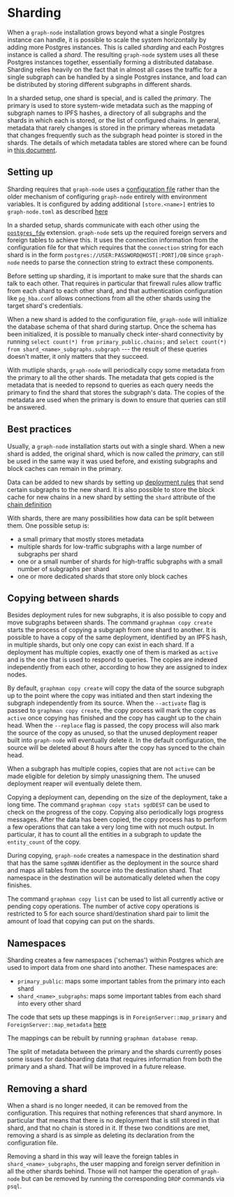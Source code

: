 # Sharding

When a `graph-node` installation grows beyond what a single Postgres
instance can handle, it is possible to scale the system horizontally by
adding more Postgres instances. This is called _sharding_ and each Postgres
instance is called a _shard_. The resulting `graph-node` system uses all
these Postgres instances together, essentially forming a distributed
database. Sharding relies heavily on the fact that in almost all cases the
traffic for a single subgraph can be handled by a single Postgres instance,
and load can be distributed by storing different subgraphs in different
shards.

In a sharded setup, one shard is special, and is called the _primary_. The
primary is used to store system-wide metadata such as the mapping of
subgraph names to IPFS hashes, a directory of all subgraphs and the shards
in which each is stored, or the list of configured chains. In general,
metadata that rarely changes is stored in the primary whereas metadata that
changes frequently such as the subgraph head pointer is stored in the
shards. The details of which metadata tables are stored where can be found
in [this document](./implementation/metadata.md).

## Setting up

Sharding requires that `graph-node` uses a [configuration file](./config.md)
rather than the older mechanism of configuring `graph-node` entirely with
environment variables. It is configured by adding additional
`[store.<name>]` entries to `graph-node.toml` as described
[here](./config.md#configuring-multiple-databases)

In a sharded setup, shards communicate with each other using the
[`postgres_fdw`](https://www.postgresql.org/docs/current/postgres-fdw.html)
extension. `graph-node` sets up the required foreign servers and foreign
tables to achieve this. It uses the connection information from the
configuration file for that which requires that the `connection` string for
each shard is in the form `postgres://USER:PASSWORD@HOST[:PORT]/DB` since
`graph-node` needs to parse the connection string to extract these
components.

Before setting up sharding, it is important to make sure that the shards can
talk to each other. That requires in particular that firewall rules allow
traffic from each shard to each other shard, and that authentication
configuration like `pg_hba.conf` allows connections from all the other
shards using the target shard's credentials.

When a new shard is added to the configuration file, `graph-node` will
initialize the database schema of that shard during startup. Once the schema
has been initialized, it is possible to manually check inter-shard
connectivity by running `select count(*) from primary_public.chains;` and
`select count(*) from shard_<name>_subgraphs.subgraph` --- the result of
these queries doesn't matter, it only matters that they succeed.

With mutliple shards, `graph-node` will periodically copy some metadata from
the primary to all the other shards. The metadata that gets copied is the
metadata that is needed to repsond to queries as each query needs the
primary to find the shard that stores the subgraph's data. The copies of the
metadata are used when the primary is down to ensure that queries can still
be answered.

## Best practices

Usually, a `graph-node` installation starts out with a single shard. When a
new shard is added, the original shard, which is now called the _primary_,
can still be used in the same way it was used before, and existing subgraphs
and block caches can remain in the primary.

Data can be added to new shards by setting up [deployment
rules](./config.md#controlling-deployment) that send certain subgraphs to
the new shard. It is also possible to store the block cache for new chains
in a new shard by setting the `shard` attribute of the [chain
definition](./config.md#configuring-ethereum-providers)

With shards, there are many possibilities how data can be split between
them. One possible setup is:

- a small primary that mostly stores metadata
- multiple shards for low-traffic subgraphs with a large number of subgraphs
  per shard
- one or a small number of shards for high-traffic subgraphs with a small
  number of subgraphs per shard
- one or more dedicated shards that store only block caches

## Copying between shards

Besides deployment rules for new subgraphs, it is also possible to copy and
move subgraphs between shards. The command `graphman copy create` starts the
process of copying a subgraph from one shard to another. It is possible to
have a copy of the same deployment, identified by an IPFS hash, in multiple
shards, but only one copy can exist in each shard. If a deployment has
multiple copies, exactly one of them is marked as `active` and is the one
that is used to respond to queries. The copies are indexed independently
from each other, according to how they are assigned to index nodes.

By default, `graphman copy create` will copy the data of the source subgraph
up to the point where the copy was initiated and then start indexing the
subgraph independently from its source. When the `--activate` flag is passed
to `graphman copy create`, the copy process will mark the copy as `active`
once copying has finished and the copy has caught up to the chain head. When
the `--replace` flag is passed, the copy process will also mark the source
of the copy as unused, so that the unused deployment reaper built into
`graph-node` will eventually delete it. In the default configuration, the
source will be deleted about 8 hours after the copy has synced to the chain
head.

When a subgraph has multiple copies, copies that are not `active` can be
made eligible for deletion by simply unassigning them. The unused deployment
reaper will eventually delete them.

Copying a deployment can, depending on the size of the deployment, take a
long time. The command `graphman copy stats sgdDEST` can be used to check on
the progress of the copy. Copying also periodically logs progress messages.
After the data has been copied, the copy process has to perform a few
operations that can take a very long time with not much output. In
particular, it has to count all the entities in a subgraph to update the
`entity_count` of the copy.

During copying, `graph-node` creates a namespace in the destination shard
that has the same `sgdNNN` identifier as the deployment in the source shard
and maps all tables from the source into the destination shard. That
namespace in the destination will be automatically deleted when the copy
finishes.

The command `graphman copy list` can be used to list all currently active or
pending copy operations. The number of active copy operations is restricted
to 5 for each source shard/destination shard pair to limit the amount of
load that copying can put on the shards.

## Namespaces

Sharding creates a few namespaces ('schemas') within Postgres which are used
to import data from one shard into another. These namespaces are:

- `primary_public`: maps some important tables from the primary into each shard
- `shard_<name>_subgraphs`: maps some important tables from each shard into
  every other shard

The code that sets up these mappings is in `ForeignServer::map_primary` and
`ForeignServer::map_metadata`
[here](https://github.com/graphprotocol/graph-node/blob/master/store/postgres/src/connection_pool.rs)

The mappings can be rebuilt by running `graphman database remap`.

The split of metadata between the primary and the shards currently poses
some issues for dashboarding data that requires information from both the
primary and a shard. That will be improved in a future release.

## Removing a shard

When a shard is no longer needed, it can be removed from the configuration.
This requires that nothing references that shard anymore. In particular that
means that there is no deployment that is still stored in that shard, and
that no chain is stored in it. If these two conditions are met, removing a
shard is as simple as deleting its declaration from the configuration file.

Removing a shard in this way will leave the foreign tables in
`shard_<name>_subgraphs`, the user mapping and foreign server definition in
all the other shards behind. Those will not hamper the operation of
`graph-node` but can be removed by running the corresponding `DROP` commands
via `psql`.

